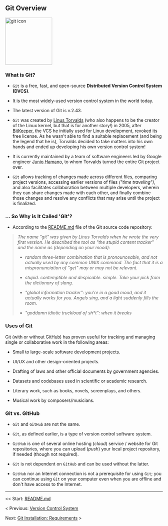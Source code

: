 ## Git Overview

<div>
    <img 
        src="https://github.com/quincyfox/git-notes/assets/152384382/26ae0f06-8561-409a-87a1-8772b874f22a" alt="git icon" 
        width="150">
</div>

### What is Git?
- `Git` is a free, fast, and open-source **Distributed Version Control System (DVCS)**.

- It is the most widely-used version control system in the world today.

- The latest version of Git is v.2.43.

- `Git` was created by [Linus Torvalds](https://en.wikipedia.org/wiki/Linus_Torvalds) (who also happens to be the creator of the Linux kernel, but that is for another story!) in 2005, after [BitKeeper](https://www.bitkeeper.org/), the VCS he initially used for Linux development, revoked its free license. As he wasn't able to find a suitable replacement (and being the legend that he is), Torvalds decided to take matters into his own hands and ended up developing his own version control system!

- It is currently maintained by a team of software engineers led by Google engineer [Junio Hamano](https://simple.wikipedia.org/wiki/Junio_Hamano), to whom Torvalds turned the entire Git project over.

- `Git` allows tracking of changes made across different files, comparing project versions, accessing earlier versions of files *("time traveling")*, and also facilitates collaboration between multiple developers, wherein they can share changes made with each other, and finally combine those changes and resolve any conflicts that may arise until the project is finalized.


### ... So Why is It Called 'Git'?

- According to the [README.md](https://github.com/git/git/blob/master/README.md) file of the Git source code repository:

> <i>The name "git" was given by Linus Torvalds when he wrote the very first version. He described the tool as "the stupid content tracker" and the name as (depending on your mood):
>
> - random three-letter combination that is pronounceable, and not actually used by any common UNIX command. The fact that it is a mispronunciation of "get" may or may not be relevant.
>
> - stupid. contemptible and despicable. simple. Take your pick from the dictionary of slang.
>
> - "global information tracker": you're in a good mood, and it actually works for you. Angels sing, and a light suddenly fills the room.
> 
> - "goddamn idiotic truckload of sh*t": when it breaks</i>


### Uses of Git

Git (with or without GitHub) has proven useful for tracking and managing single or collaborative work in the following areas:

- Small to large-scale software development projects.

- UI/UX and other design-oriented projects.

- Drafting of laws and other official documents by government agencies.

- Datasets and codebases used in scientific or academic research.

- Literary work, such as books, novels, screenplays, and others.

- Musical work by composers/musicians.


### Git vs. GitHub

- `Git` and `GitHub` are not the same.

- `Git`, as defined earlier, is a type of version control software system.

- `GitHub` is one of several online hosting (*cloud*) service / website for Git repositories, where you can upload (*push*) your local project repository, if needed (though not required).

- `Git` is not dependent on `GitHub` and can be used without the latter.

- `GitHub` nor an Internet connection is not a prerequisite for using `Git`; you can continue using `Git` on your computer even when you are offline and don't have access to the Internet.

<hr>

<< Start: [README.md](/README.md)

< Previous: [Version Control System](/assets/ch1.md)

Next: [Git Installation: Requirements](/assets/ch3.md) >